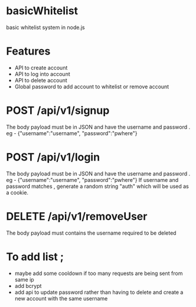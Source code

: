 # basicWhitelist
basic whitelist system in node.js





# Features
- API to create account
- API to log into account
- API to delete account
- Global password to add account to whitelist or remove account



# POST /api/v1/signup
The body payload must be in JSON and have the username and password . eg  - {"username":"username", "password":"pwhere"}



# POST /api/v1/login
The body payload must be in JSON and have the username and password . eg  - {"username":"username", "password":"pwhere"}
If username and password matches , generate a random string "auth" which will be used as a cookie.


# DELETE /api/v1/removeUser
The body payload must contains the username required to be deleted




# To add list ;
- maybe add some cooldown if too many requests are being sent from same ip 
- add bcrypt
- add api to update password rather than having to delete and create a new account with the same username
